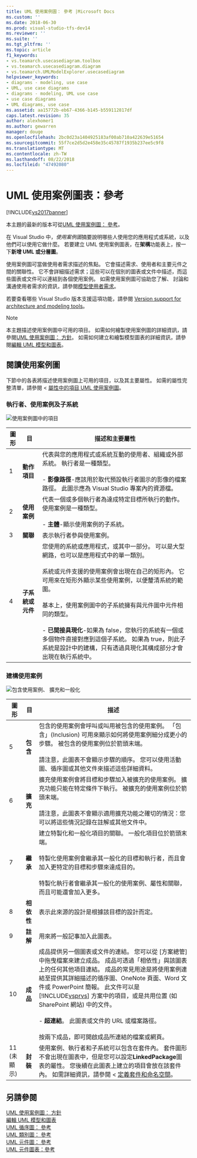 ```yaml
---
title: UML 使用案例圖： 參考 |Microsoft Docs
ms.custom: ''
ms.date: 2018-06-30
ms.prod: visual-studio-tfs-dev14
ms.reviewer: ''
ms.suite: ''
ms.tgt_pltfrm: ''
ms.topic: article
f1_keywords:
- vs.teamarch.usecasediagram.toolbox
- vs.teamarch.usecasediagram.diagram
- vs.teamarch.UMLModelExplorer.usecasediagram
helpviewer_keywords:
- diagrams - modeling, use case
- UML, use case diagrams
- diagrams - modeling, UML use case
- use case diagrams
- UML diagrams, use case
ms.assetid: aa15772b-eb67-4366-b145-b559112817df
caps.latest.revision: 35
author: alexhomer1
ms.author: gewarren
manager: douge
ms.openlocfilehash: 2bc0d23a1404925183af00ab710a422639e51654
ms.sourcegitcommit: 55f7ce2d5d2e458e35c45787f1935b237ee5c9f8
ms.translationtype: MT
ms.contentlocale: zh-TW
ms.lasthandoff: 08/22/2018
ms.locfileid: "47492080"
---
```

# <a name="uml-use-case-diagrams-reference"></a>UML 使用案例圖表：參考
[!INCLUDE[vs2017banner](../includes/vs2017banner.md)]

本主題的最新的版本可從[UML 使用案例圖： 參考](https://docs.microsoft.com/visualstudio/modeling/uml-use-case-diagrams-reference)。  
  
在 Visual Studio 中，*使用案例圖*摘要說明哪些人使用您的應用程式或系統，以及他們可以使用它做什麼。 若要建立 UML 使用案例圖表，在**架構**功能表上，按一下**新增 UML 或分層圖**。  
  
 使用案例圖可當做使用者需求描述的焦點。 它會描述需求、使用者和主要元件之間的關聯性。 它不會詳細描述需求；這些可以在個別的圖表或文件中描述，而這些圖表或文件可以連結到各個使用案例。 如需使用案例圖可協助您了解、 討論和溝通使用者需求的資訊，請參閱[模型使用者需求](../modeling/model-user-requirements.md)。  
  
 若要查看哪些 Visual Studio 版本支援這項功能，請參閱 [Version support for architecture and modeling tools](../modeling/what-s-new-for-design-in-visual-studio.md#VersionSupport)。  
  
> [!NOTE]
>  本主題描述使用案例圖中可用的項目。 如需如何繪製使用案例圖的詳細資訊，請參閱[UML 使用案例圖： 方針](../modeling/uml-use-case-diagrams-guidelines.md)。 如需如何建立和繪製模型圖表的詳細資訊，請參閱[編輯 UML 模型和圖表](../modeling/edit-uml-models-and-diagrams.md)。  
  
## <a name="reading-use-case-diagrams"></a>閱讀使用案例圖  
 下節中的各表將描述使用案例圖上可用的項目，以及其主要屬性。 如需的屬性完整清單，請參閱 <<c0> [ 屬性中的項目 UML 使用案例圖](../modeling/properties-of-elements-on-uml-use-case-diagrams.md)。  
  
### <a name="actors-use-cases-and-subsystems"></a>執行者、使用案例及子系統  
 ![使用案例圖中的項目](../modeling/media/uml-ucovactor.png "UML_UCOvActor")  
  
|**圖形**|**目**|**描述和主要屬性**|  
|---------------|-----------------|-----------------------------------------|  
|1|**動作項目**|代表與您的應用程式或系統互動的使用者、組織或外部系統。 執行者是一種類型。<br /><br /> -   **影像路徑**-應該用於取代預設執行者圖示的影像的檔案路徑。 此圖示應為 Visual Studio 專案內的資源檔。|  
|2|**使用案例**|代表一個或多個執行者為達成特定目標所執行的動作。 使用案例是一種類型。<br /><br /> -   **主體**-顯示使用案例的子系統。|  
|3|**關聯**|表示執行者參與使用案例。|  
|4|**子系統或元件**|您使用的系統或應用程式，或其中一部分。 可以是大型網路，也可以是應用程式中的單一類別。<br /><br /> 系統或元件支援的使用案例會出現在自己的矩形內。 它可用來在矩形外顯示某些使用案例，以便釐清系統的範圍。<br /><br /> 基本上，使用案例圖中的子系統擁有與元件圖中元件相同的類型。<br /><br /> -   **已間接具現化**-如果為 false，您執行的系統有一個或多個物件直接對應到這個子系統。 如果為 true，則此子系統是設計中的建構，只有透過具現化其構成部分才會出現在執行系統中。|  
  
### <a name="structuring-use-cases"></a>建構使用案例  
 ![包含使用案例、 擴充和一般化](../modeling/media/uml-ucovstructure.png "UML_UCOvStructure")  
  
|圖形|**目**|描述|  
|-----------|-----------------|-----------------|  
|5|**包含**|包含的使用案例會呼叫或叫用被包含的使用案例。 「包含」(Inclusion) 可用來顯示如何將使用案例細分成更小的步驟。 被包含的使用案例位於箭頭末端。<br /><br /> 請注意，此圖表不會顯示步驟的順序。 您可以使用活動圖、循序圖或其他文件來描述這些詳細資料。|  
|6|**擴充**|擴充使用案例會將目標和步驟加入被擴充的使用案例。 擴充功能只能在特定條件下執行。 被擴充的使用案例位於箭頭末端。<br /><br /> 請注意，此圖表不會顯示適用擴充功能之確切的情況：您可以將這些情況記錄在註解或其他文件中。|  
|7|**繼承**|建立特製化和一般化項目的關聯。 一般化項目位於箭頭末端。<br /><br /> 特製化使用案例會繼承其一般化的目標和執行者，而且會加入更特定的目標和步驟來達成目的。<br /><br /> 特製化執行者會繼承其一般化的使用案例、屬性和關聯，而且可能還會加入更多。|  
|8|**相依性**|表示此來源的設計是根據該目標的設計而定。|  
|9|**註解**|用來將一般記事加入此圖表。|  
|10|**成品**|成品提供另一個圖表或文件的連結。 您可以從 [方案總管] 中拖曳檔案來建立成品。 成品可透過「相依性」與該圖表上的任何其他項目連結。 成品的常見用途是將使用案例連結至提供其詳細描述的循序圖、OneNote 頁面、Word 文件或 PowerPoint 簡報。 此文件可以是 [!INCLUDE[vsprvs](../includes/vsprvs-md.md)] 方案中的項目，或是共用位置 (如 SharePoint 網站) 中的文件。<br /><br /> -   **超連結**。 此圖表或文件的 URL 或檔案路徑。<br /><br /> 按兩下成品，即可開啟成品所連結的檔案或網頁。|  
|11 (未顯示)|**封裝**|使用案例、執行者和子系統可以包含在套件內。 套件圖形不會出現在圖表中，但是您可以設定**LinkedPackage**圖表的屬性。 您後續在此圖表上建立的項目會放在該套件內。 如需詳細資訊，請參閱 <<c0> [ 定義套件和命名空間](../modeling/define-packages-and-namespaces.md)。|  
  
## <a name="see-also"></a>另請參閱  
 [UML 使用案例圖： 方針](../modeling/uml-use-case-diagrams-guidelines.md)   
 [編輯 UML 模型和圖表](../modeling/edit-uml-models-and-diagrams.md)   
 [UML 循序圖： 參考](../modeling/uml-sequence-diagrams-reference.md)   
 [UML 類別圖： 參考](../modeling/uml-class-diagrams-reference.md)   
 [UML 元件圖： 參考](../modeling/uml-component-diagrams-reference.md)   
 [UML 元件圖表：參考](../modeling/uml-component-diagrams-reference.md)



